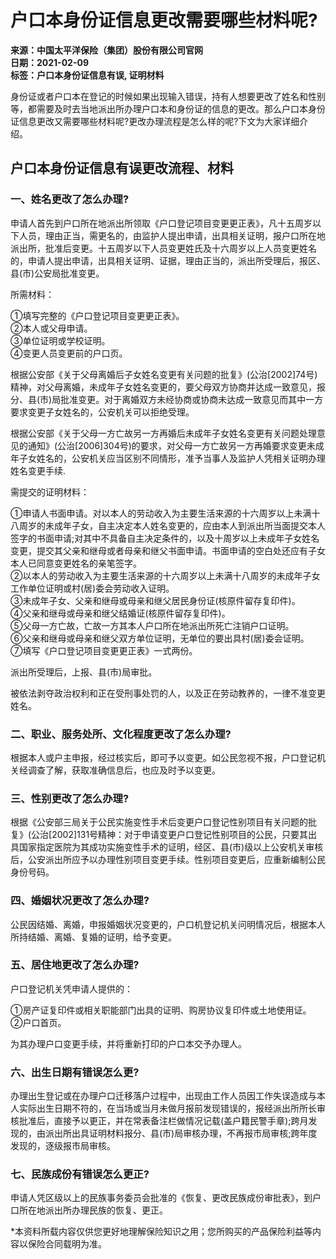 # 户口本身份证信息更改需要哪些材料呢?

**来源：中国太平洋保险（集团）股份有限公司官网**  
**日期：2021-02-09**  
**标签：户口本身份证信息有误, 证明材料**

身份证或者户口本在登记的时候如果出现输入错误，持有人想要更改了姓名和性别等，都需要及时去当地派出所办理户口本和身份证的信息的更改。那么户口本身份证信息更改又需要哪些材料呢?更改办理流程是怎么样的呢?下文为大家详细介绍。

## 户口本身份证信息有误更改流程、材料

### 一、姓名更改了怎么办理?

申请人首先到户口所在地派出所领取《户口登记项目变更更正表》，凡十五周岁以下人员，理由正当，需更名的，由监护人提出申请，出具相关证明，报户口所在地派出所，批准后变更。十五周岁以下人员变更姓氏及十六周岁以上人员变更姓名的，申请人提出申请，出具相关证明、证据，理由正当的，派出所受理后，报区、县(市)公安局批准变更。

所需材料：

①填写完整的《户口登记项目变更更正表》。  
②本人或父母申请。  
③单位证明或学校证明。  
④变更人员变更前的户口页。

根据公安部《关于父母离婚后子女姓名变更有关问题的批复》(公治\[2002\]74号)精神，对父母离婚，未成年子女姓名变更的，要父母双方协商并达成一致意见，报分、县(市)局批准变更。对于离婚双方未经协商或协商未达成一致意见而其中一方要求变更子女姓名的，公安机关可以拒绝受理。

根据公安部《关于父母一方亡故另一方再婚后未成年子女姓名变更有关问题处理意见的通知》(公治\[2006\]304号)的要求，对父母一方亡故另一方再婚要求变更未成年子女姓名的，公安机关应当区别不同情形，准予当事人及监护人凭相关证明办理姓名变更手续.

需提交的证明材料：

①申请人书面申请。对以本人的劳动收入为主要生活来源的十六周岁以上未满十八周岁的未成年子女，自主决定本人姓名变更的，应由本人到派出所当面提交本人签字的书面申请;对其中不具备自主决定条件的，以及十周岁以上未成年子女姓名变更，提交其父亲和继母或者母亲和继父书面申请。书面申请的空白处还应有子女本人已同意变更姓名的亲笔签字。  
②以本人的劳动收入为主要生活来源的十六周岁以上未满十八周岁的未成年子女工作单位证明或村(居)委会劳动收入证明。  
③未成年子女、父亲和继母或母亲和继父居民身份证(核原件留存复印件)。  
④父亲和继母或母亲和继父结婚证(核原件留存复印件)。  
⑤父母一方亡故，亡故一方其本人户口所在地派出所死亡注销户口证明。  
⑥父亲和继母或母亲和继父双方单位证明，无单位的要出具村(居)委会证明。  
⑦填写《户口登记项目变更更正表》一式两份。

派出所受理后，上报、县(市)局审批。

被依法剥夺政治权利和正在受刑事处罚的人，以及正在劳动教养的，一律不准变更姓名。

### 二、职业、服务处所、文化程度更改了怎么办理?

根据本人或户主申报，经过核实后，即可予以变更。如公民忽视不报，户口登记机关经调查了解，获取准确信息后，也应及时予以变更。

### 三、性别更改了怎么办理?

根据《公安部三局关于公民实施变性手术后变更户口登记性别项目有关问题的批复》(公治\[2002\]131号精神：对于申请变更户口登记性别项目的公民，只要其出具国家指定医院为其成功实施变性手术的证明，经区、县(市)级以上公安机关审核后，公安派出所应予以办理性别项目变更手续。性别项目变更后，应重新编制公民身份号码。

### 四、婚姻状况更改了怎么办理?

公民因结婚、离婚，申报婚姻状况变更的，户口机登记机关问明情况后，根据本人所持结婚、离婚、复婚的证明，给予变更。

### 五、居住地更改了怎么办理?

户口登记机关凭申请人提供的：

①房产证复印件或相关职能部门出具的证明、购房协议复印件或土地使用证。  
②户口首页。

为其办理户口变更手续，并将重新打印的户口本交予办理人。

### 六、出生日期有错误怎么更?

办理出生登记或在办理户口迁移落户过程中，出现由工作人员因工作失误造成与本人实际出生日期不符的，在当场或当月未做月报前发现错误的，报经派出所所长审核批准后，直接予以更正，并在常表备注栏做情况记载(盖户籍民警手章);跨月发现的，由派出所出具证明材料报分、县(市)局审核办理，不再报市局审核;跨年度发现的，逐级报市局审核。

### 七、民族成份有错误怎么更正?

申请人凭区级以上的民族事务委员会批准的《恢复、更改民族成份审批表》，到户口所在地派出所办理民族的恢复、更正。

*本资料所载内容仅供您更好地理解保险知识之用；您所购买的产品保险利益等内容以保险合同载明为准。